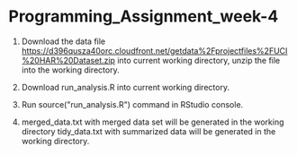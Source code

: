 # Programming_Assignment_week-4

1. Download the data file https://d396qusza40orc.cloudfront.net/getdata%2Fprojectfiles%2FUCI%20HAR%20Dataset.zip into current working directory, unzip the file into the working directory.

2. Download run_analysis.R into current working directory.

3. Run source("run_analysis.R") command in RStudio console.

4. merged_data.txt with merged data set will be generated in the working directory tidy_data.txt with summarized data will be generated in the working directory.
